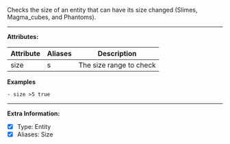 Checks the size of an entity that can have its size changed (Slimes, Magma_cubes, and Phantoms). 

---

**Attributes:**

| Attribute | Aliases| Description   |
| --------- | -------------  | ------------------------- |
| size| s | The size range to check |

**Examples**

```
- size >5 true
```

---

**Extra Information:**

- [x] Type: Entity
- [x] Aliases: Size